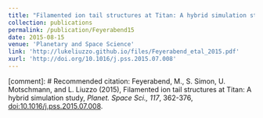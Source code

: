 ```yaml
---
title: "Filamented ion tail structures at Titan: A hybrid simulation study"
collection: publications
permalink: /publication/Feyerabend15
date: 2015-08-15
venue: 'Planetary and Space Science'
link: 'http://lukeliuzzo.github.io/files/Feyerabend_etal_2015.pdf'
xurl: 'http://doi.org/10.1016/j.pss.2015.07.008'
---
```


[comment]: # Recommended citation: Feyerabend, M., S. Simon, U. Motschmann, and L. Liuzzo (2015), Filamented ion tail structures at Titan: A hybrid simulation study, <i>Planet. Space Sci., 117</i>, 362-376, [doi:10.1016/j.pss.2015.07.008](https://doi.org/10.1016/j.pss.2015.07.008).
